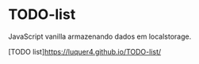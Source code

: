 # TODO-list 
 JavaScript vanilla armazenando dados em localstorage.
 
 [TODO list]https://luquer4.github.io/TODO-list/
